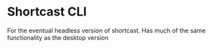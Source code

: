 # Shortcast CLI

For the eventual headless version of shortcast. Has much of the same functionality as the desktop version
